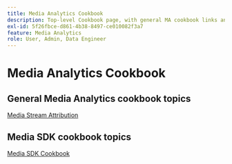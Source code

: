 ```yaml
---
title: Media Analytics Cookbook
description: Top-level Cookbook page, with general MA cookbook links and SDK-specific links.
exl-id: 5f26fbce-d861-4b38-8497-ce010082f3a7
feature: Media Analytics
role: User, Admin, Data Engineer
---
```

# Media Analytics Cookbook 

## General Media Analytics cookbook topics

[Media Stream Attribution](/help/media-analytics-cookbook/media-dimensions.md)

## Media SDK cookbook topics

[Media SDK Cookbook](/help/use-cases/cookbook/sdk-cookbook-overview.md)

